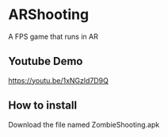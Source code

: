 # ARShooting

A FPS game that runs in AR

## Youtube Demo

https://youtu.be/1xNGzld7D9Q

## How to install

Download the file named ZombieShooting.apk
